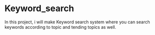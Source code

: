 # Keyword_search
In this project, i will make Keyword search system where you can search keywords according to topic and tending topics as well. 
